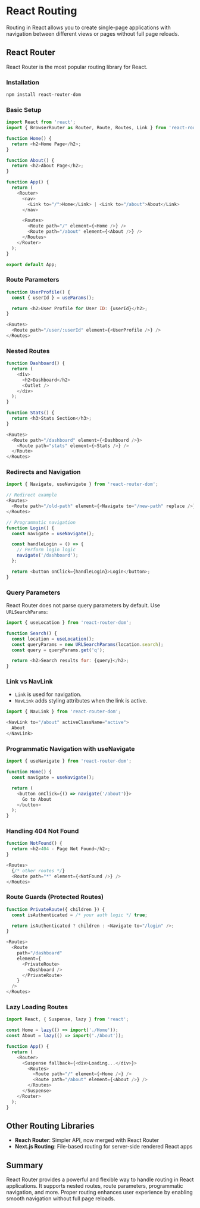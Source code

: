 # React Routing

Routing in React allows you to create single-page applications with navigation between different views or pages without full page reloads.

## React Router

React Router is the most popular routing library for React.

### Installation

```bash
npm install react-router-dom
```

### Basic Setup

```javascript
import React from 'react';
import { BrowserRouter as Router, Route, Routes, Link } from 'react-router-dom';

function Home() {
  return <h2>Home Page</h2>;
}

function About() {
  return <h2>About Page</h2>;
}

function App() {
  return (
    <Router>
      <nav>
        <Link to="/">Home</Link> | <Link to="/about">About</Link>
      </nav>

      <Routes>
        <Route path="/" element={<Home />} />
        <Route path="/about" element={<About />} />
      </Routes>
    </Router>
  );
}

export default App;
```

### Route Parameters

```javascript
function UserProfile() {
  const { userId } = useParams();

  return <h2>User Profile for User ID: {userId}</h2>;
}

<Routes>
  <Route path="/user/:userId" element={<UserProfile />} />
</Routes>
```

### Nested Routes

```javascript
function Dashboard() {
  return (
    <div>
      <h2>Dashboard</h2>
      <Outlet />
    </div>
  );
}

function Stats() {
  return <h3>Stats Section</h3>;
}

<Routes>
  <Route path="/dashboard" element={<Dashboard />}>
    <Route path="stats" element={<Stats />} />
  </Route>
</Routes>
```

### Redirects and Navigation

```javascript
import { Navigate, useNavigate } from 'react-router-dom';

// Redirect example
<Routes>
  <Route path="/old-path" element={<Navigate to="/new-path" replace />} />
</Routes>

// Programmatic navigation
function Login() {
  const navigate = useNavigate();

  const handleLogin = () => {
    // Perform login logic
    navigate('/dashboard');
  };

  return <button onClick={handleLogin}>Login</button>;
}
```

### Query Parameters

React Router does not parse query parameters by default. Use `URLSearchParams`:

```javascript
import { useLocation } from 'react-router-dom';

function Search() {
  const location = useLocation();
  const queryParams = new URLSearchParams(location.search);
  const query = queryParams.get('q');

  return <h2>Search results for: {query}</h2>;
}
```

### Link vs NavLink

- `Link` is used for navigation.
- `NavLink` adds styling attributes when the link is active.

```javascript
import { NavLink } from 'react-router-dom';

<NavLink to="/about" activeClassName="active">
  About
</NavLink>
```

### Programmatic Navigation with useNavigate

```javascript
import { useNavigate } from 'react-router-dom';

function Home() {
  const navigate = useNavigate();

  return (
    <button onClick={() => navigate('/about')}>
      Go to About
    </button>
  );
}
```

### Handling 404 Not Found

```javascript
function NotFound() {
  return <h2>404 - Page Not Found</h2>;
}

<Routes>
  {/* other routes */}
  <Route path="*" element={<NotFound />} />
</Routes>
```

### Route Guards (Protected Routes)

```javascript
function PrivateRoute({ children }) {
  const isAuthenticated = /* your auth logic */ true;

  return isAuthenticated ? children : <Navigate to="/login" />;
}

<Routes>
  <Route
    path="/dashboard"
    element={
      <PrivateRoute>
        <Dashboard />
      </PrivateRoute>
    }
  />
</Routes>
```

### Lazy Loading Routes

```javascript
import React, { Suspense, lazy } from 'react';

const Home = lazy(() => import('./Home'));
const About = lazy(() => import('./About'));

function App() {
  return (
    <Router>
      <Suspense fallback={<div>Loading...</div>}>
        <Routes>
          <Route path="/" element={<Home />} />
          <Route path="/about" element={<About />} />
        </Routes>
      </Suspense>
    </Router>
  );
}
```

## Other Routing Libraries

- **Reach Router**: Simpler API, now merged with React Router
- **Next.js Routing**: File-based routing for server-side rendered React apps

## Summary

React Router provides a powerful and flexible way to handle routing in React applications. It supports nested routes, route parameters, programmatic navigation, and more. Proper routing enhances user experience by enabling smooth navigation without full page reloads.
